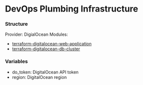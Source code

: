 # DevOps Plumbing Infrastructure

### Structure
Provider: DigialOcean
Modules:
* [terraform-digitalocean-web-application](https://github.com/laconic75/terraform-digitalocean-web-application)
* [terraform-digitalocean-db-cluster](https://github.com/laconic75/terraform-digitalocean-db-cluster)

### Variables
* do_token: DigitalOcean API token
* region: DigitalOcean region
